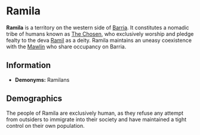 # Ramila

**Ramila** is a territory on the western side of [Barria](../ch-4-esterfell-gazetteer/barria.md). It constitutes a nomadic tribe of humans known as [The Chosen](../ch-2-people-of-mote/organizations/the-chosen/the-chosen.md), who exclusively worship and pledge fealty to the deva [Ramil](../ch-3-stories-of-mote/pantheons/esterfell-deities/ramil.md) as a deity. Ramila maintains an uneasy coexistence with the [Mawlin](mawlin.md) who share occupancy on Barria.

## Information

- **Demonyms:** Ramilans

## Demographics

The people of Ramila are exclusively human, as they refuse any attempt from outsiders to immigrate into their society and have maintained a tight control on their own population.
